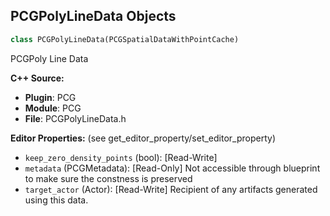 ## PCGPolyLineData Objects

```python
class PCGPolyLineData(PCGSpatialDataWithPointCache)
```

PCGPoly Line Data

**C++ Source:**

- **Plugin**: PCG
- **Module**: PCG
- **File**: PCGPolyLineData.h

**Editor Properties:** (see get_editor_property/set_editor_property)

- ``keep_zero_density_points`` (bool):  [Read-Write]
- ``metadata`` (PCGMetadata):  [Read-Only] Not accessible through blueprint to make sure the constness is preserved
- ``target_actor`` (Actor):  [Read-Write] Recipient of any artifacts generated using this data.

<a id="unreal.PCGLandscapeSplineData"></a>